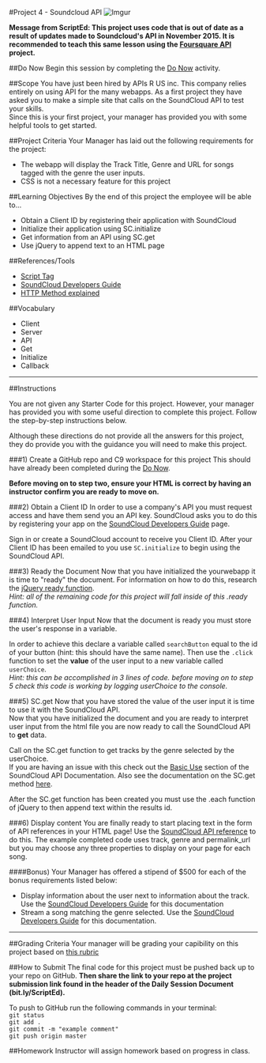 #Project 4 - Soundcloud API
![Imgur](http://i.imgur.com/2kSeDCY.png)

**Message from ScriptEd: This project uses code that is out of date as a result of updates made to Soundcloud's API in November 2015. It is recommended to teach this same lesson using the [Foursquare API](../4a-foursquareAPI) project.**

##Do Now 
Begin this session by completing the [Do Now](doNow.md) activity.

##Scope
You have just been hired by APIs R US inc. This company relies entirely on using API for the many webapps. As a first project they have asked you to make a simple site that calls on the SoundCloud API to test your skills.  
Since this is your first project, your manager has provided you with some helpful tools to get started. 

##Project Criteria
Your Manager has laid out the following requirements for the project: 

* The webapp will display the Track Title, Genre and URL for songs tagged with the genre the user inputs.
* CSS is not a necessary feature for this project 


##Learning Objectives
By the end of this project the employee will be able to...

* Obtain a Client ID by registering their application with SoundCloud
* Initialize their application using SC.initialize
* Get information from an API using SC.get
* Use jQuery to append text to an HTML page

##References/Tools
* [Script Tag](http://javascript.crockford.com/script.html)
* [SoundCloud Developers Guide](http://web.archive.org/web/20150701150357/http://developers.soundcloud.com/docs)
* [HTTP Method explained](http://www.w3schools.com/tags/ref_httpmethods.asp)

 
##Vocabulary

* Client
* Server
* API
* Get 
* Initialize
* Callback 

***
##Instructions

You are not given any Starter Code for this project. However, your manager has provided you with some useful direction to complete this project. Follow the step-by-step instructions below. 

Although these directions do not provide all the answers for this project, they do provide you with the guidance you will need to make this project.

###1) Create a GitHub repo and C9 workspace for this project
This should have already been completed during the [Do Now](doNow.md).

**Before moving on to step two, ensure your HTML is correct by having an instructor confirm you are ready to move on.** 

###2) Obtain a Client ID
In order to use a company's API you must request access and have them send you an API key. SoundCloud asks you to do this by registering your app on the [SoundCloud Developers Guide](http://web.archive.org/web/20150701150357/http://developers.soundcloud.com/docs) page.

Sign in or create a SoundCloud account to receive you Client ID. After your Client ID has been emailed to you use ```SC.initialize``` to begin using the SoundCloud API.


###3) Ready the Document
Now that you have initialized the yourwebapp it is time to "ready" the document. For information on how to do this, research the [jQuery ready function](https://api.jquery.com/ready/).  
*Hint: all of the remaining code for this project will fall inside of this .ready function.*


###4) Interpret User Input
Now that the document is ready you must store the user's response in a variable.  

In order to achieve this declare a variable called ```searchButton``` equal to the id of your button (hint: this should have the same name). Then use the ```.click``` function to set the **value**  of the user input to a new variable called ```userChoice```.     
*Hint: this can be accomplished in 3 lines of code. before moving on to step 5 check this code is working by logging userChoice to the console.*  

###5) SC.get
Now that you have stored the value of the user input it is time to use it with the SoundCloud API.  
Now that you have initialized the document and you are ready to interpret user input from the html file you are now ready to call the SoundCloud API to **get** data.  

Call on the SC.get function to get tracks by the genre selected by the userChoice.  
If you are having an issue with this check out the [Basic Use](http://web.archive.org/web/20150701150357/http://developers.soundcloud.com/docs) section of the SoundCloud API Documentation. Also see the documentation on the SC.get method [here](http://web.archive.org/web/20150701150357/http://developers.soundcloud.com/docs).    


After the SC.get function has been created you must use the .each function of jQuery to then append text within the results id.


###6) Display content
You are finally ready to start placing text in the form of API references in your HTML page! Use the [SoundCloud API reference](http://web.archive.org/web/20150701150406/https://developers.soundcloud.com/docs/api/reference#tracks) to do this. The example completed code uses track, genre and permalink_url but you may choose any three properties to display on your page for each song. 

####Bonus) 
Your Manager has offered a stipend of $500 for each of the bonus requirements listed below:  

* Display information about the user next to information about the track. Use the [SoundCloud Developers Guide](http://web.archive.org/web/20150701150402/https://developers.soundcloud.com/) for this documentation
* Stream a song matching the genre selected. Use the [SoundCloud Developers Guide](developers.soundcloud.com/docs/api/guide) for this documentation.  

***

##Grading Criteria
Your manager will be grading your capibility on this project based on [this rubric](/assessment.md)

##How to Submit
The final code for this project must be pushed back up to your repo on GitHub. **Then share the link to your repo at the project submission link found in the header of the Daily Session Document (bit.ly/ScriptEd).**  

To push to GitHub run the following commands in your terminal:  
`git status`  
`git add .`  
`git commit -m "example comment"`  
`git push origin master`

##Homework
Instructor will assign homework based on progress in class.



